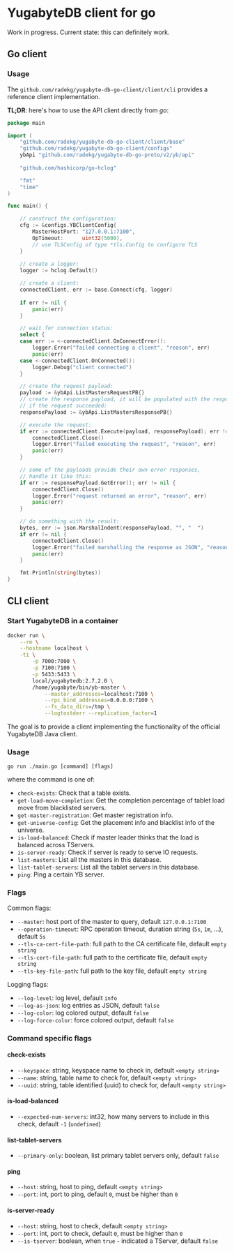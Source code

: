 # YugabyteDB client for go

Work in progress. Current state: this can definitely work.

## Go client

### Usage

The `github.com/radekg/yugabyte-db-go-client/client/cli` provides a reference client implementation.

**TL;DR**: here's how to use the API client directly from _go_:

```go
package main

import (
    "github.com/radekg/yugabyte-db-go-client/client/base"
    "github.com/radekg/yugabyte-db-go-client/configs"
    ybApi "github.com/radekg/yugabyte-db-go-proto/v2/yb/api"
    
    "github.com/hashicorp/go-hclog"

    "fmt"
    "time"
)

func main() {

    // construct the configuration:
    cfg := &configs.YBClientConfig{
        MasterHostPort: "127.0.0.1:7100",
        OpTimeout:      uint32(5000),
        // use TLSConfig of type *tls.Config to configure TLS
    }
    
    // create a logger:
    logger := hclog.Default()

    // create a client:
    connectedClient, err := base.Connect(cfg, logger)
	
    if err != nil {
		panic(err)
	}

    // wait for connection status:
	select {
	case err := <-connectedClient.OnConnectError():
		logger.Error("failed connecting a client", "reason", err)
		panic(err)
	case <-connectedClient.OnConnected():
		logger.Debug("client connected")
	}

    // create the request payload:
    payload := &ybApi.ListMastersRequestPB{}
    // create the response payload, it will be populated with the response data
    // if the request succeeded:
	responsePayload := &ybApi.ListMastersResponsePB{}

    // execute the request:
	if err := connectedClient.Execute(payload, responsePayload); err != nil {
		connectedClient.Close()
        logger.Error("failed executing the request", "reason", err)
        panic(err)
	}

    // some of the payloads provide their own error responses,
    // handle it like this:
	if err := responsePayload.GetError(); err != nil {
        connectedClient.Close()
        logger.Error("request returned an error", "reason", err)
		panic(err)
	}

    // do something with the result:
    bytes, err := json.MarshalIndent(responsePayload, "", "  ")
    if err != nil {
        connectedClient.Close()
        logger.Error("failed marshalling the response as JSON", "reason", err)
		panic(err)
    }

	fmt.Println(string(bytes))
}
```

## CLI client

### Start YugabyteDB in a container

```sh
docker run \
    --rm \
    --hostname localhost \
    -ti \
        -p 7000:7000 \
        -p 7100:7100 \
        -p 5433:5433 \
        local/yugabytedb:2.7.2.0 \
        /home/yugabyte/bin/yb-master \
            --master_addresses=localhost:7100 \
            --rpc_bind_addresses=0.0.0.0:7100 \
            --fs_data_dirs=/tmp \
            --logtostderr --replication_factor=1
```

The goal is to provide a client implementing the functionality of the official YugabyteDB Java client.

### Usage

```
go run ./main.go [command] [flags]
```

where the command is one of:

- `check-exists`: Check that a table exists.
- `get-load-move-completion`: Get the completion percentage of tablet load move from blacklisted servers.
- `get-master-registration`: Get master registration info.
- `get-universe-config`: Get the placement info and blacklist info of the universe.
- `is-load-balanced`: Check if master leader thinks that the load is balanced across TServers.
- `is-server-ready`: Check if server is ready to serve IO requests.
- `list-masters`: List all the masters in this database.
- `list-tablet-servers`: List all the tablet servers in this database.
- `ping`: Ping a certain YB server.

### Flags

Common flags:

- `--master`: host port of the master to query, default `127.0.0.1:7100`
- `--operation-timeout`: RPC operation timeout, duration string (`5s`, `1m`, ...), default `5s`
- `--tls-ca-cert-file-path`: full path to the CA certificate file, default `empty string`
- `--tls-cert-file-path`: full path to the certificate file, default `empty string`
- `--tls-key-file-path`: full path to the key file, default `empty string`

Logging flags:

- `--log-level`: log level, default `info`
- `--log-as-json`: log entries as JSON, default `false`
- `--log-color`: log colored output, default `false`
- `--log-force-color`: force colored output, default `false`

### Command specific flags

#### check-exists

- `--keyspace`: string, keyspace name to check in, default `<empty string>`
- `--name`: string, table name to check for, default `<empty string>`
- `--uuid`: string, table identified (uuid) to check for, default `<empty string>`

#### is-load-balanced

- `--expected-num-servers`: int32, how many servers to include in this check, default `-1` (`undefined`)

#### list-tablet-servers

- `--primary-only`: boolean, list primary tablet servers only, default `false`

#### ping

- `--host`: string, host to ping, default `<empty string>`
- `--port`: int, port to ping, default `0`, must be higher than `0`

#### is-server-ready

- `--host`: string, host to check, default `<empty string>`
- `--port`: int, port to check, default `0`, must be higher than `0`
- `--is-tserver`: boolean, when `true` - indicated a TServer, default `false`
